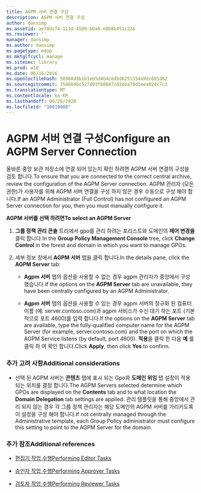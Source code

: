 ```yaml
---
title: AGPM 서버 연결 구성
description: AGPM 서버 연결 구성
author: dansimp
ms.assetid: ae78dc74-111d-4509-b0a6-e8b8b451c22a
ms.reviewer: ''
manager: dansimp
ms.author: dansimp
ms.pagetype: mdop
ms.mktglfcycl: manage
ms.sitesec: library
ms.prod: w10
ms.date: 06/16/2016
ms.openlocfilehash: 50968d8b1b1eb5d464c6dbdb251354a9dc691d62
ms.sourcegitcommit: 354664bc527d93f80687cd2eba70d1eea024c7c3
ms.translationtype: MT
ms.contentlocale: ko-KR
ms.lasthandoff: 06/26/2020
ms.locfileid: "10819008"
---
```

# <span data-ttu-id="d36e1-103">AGPM 서버 연결 구성</span><span class="sxs-lookup"><span data-stu-id="d36e1-103">Configure an AGPM Server Connection</span></span>


<span data-ttu-id="d36e1-104">올바른 중앙 보관 저장소에 연결 되어 있는지 확인 하려면 AGPM 서버 연결의 구성을 검토 합니다.</span><span class="sxs-lookup"><span data-stu-id="d36e1-104">To ensure that you are connected to the correct central archive, review the configuration of the AGPM Server connection.</span></span> <span data-ttu-id="d36e1-105">AGPM 관리자 (모든 권한)가 사용자를 위해 AGPM 서버 연결을 구성 하지 않은 경우 수동으로 구성 해야 합니다.</span><span class="sxs-lookup"><span data-stu-id="d36e1-105">If an AGPM Administrator (Full Control) has not configured an AGPM Server connection for you, then you must manually configure it.</span></span>

**<span data-ttu-id="d36e1-106">AGPM 서버를 선택 하려면</span><span class="sxs-lookup"><span data-stu-id="d36e1-106">To select an AGPM Server</span></span>**

1.  <span data-ttu-id="d36e1-107">**그룹 정책 관리 콘솔** 트리에서 gpo를 관리 하려는 포리스트와 도메인의 **제어 변경을** 클릭 합니다.</span><span class="sxs-lookup"><span data-stu-id="d36e1-107">In the **Group Policy Management Console** tree, click **Change Control** in the forest and domain in which you want to manage GPOs.</span></span>

2.  <span data-ttu-id="d36e1-108">세부 정보 창에서 **AGPM 서버** 탭을 클릭 합니다.</span><span class="sxs-lookup"><span data-stu-id="d36e1-108">In the details pane, click the **AGPM Server** tab:</span></span>

    -   <span data-ttu-id="d36e1-109">**Agpm 서버** 탭의 옵션을 사용할 수 없는 경우 agpm 관리자가 중앙에서 구성 했습니다.</span><span class="sxs-lookup"><span data-stu-id="d36e1-109">If the options on the **AGPM Server** tab are unavailable, they have been centrally configured by an AGPM Administrator.</span></span>

    -   <span data-ttu-id="d36e1-110">**Agpm 서버** 탭의 옵션을 사용할 수 있는 경우 agpm 서버의 정규화 된 컴퓨터 이름 (예: server.contoso.com)과 agpm 서비스가 수신 대기 하는 포트 (기본적으로 포트 4600)를 입력 합니다.</span><span class="sxs-lookup"><span data-stu-id="d36e1-110">If the options on the **AGPM Server** tab are available, type the fully-qualified computer name for the AGPM Server (for example, server.contoso.com) and the port on which the AGPM Service listens (by default, port 4600).</span></span> <span data-ttu-id="d36e1-111">**적용**을 클릭 한 다음 **예** 를 클릭 하 여 확인 합니다.</span><span class="sxs-lookup"><span data-stu-id="d36e1-111">Click **Apply**, then click **Yes** to confirm.</span></span>

### <span data-ttu-id="d36e1-112">추가 고려 사항</span><span class="sxs-lookup"><span data-stu-id="d36e1-112">Additional considerations</span></span>

-   <span data-ttu-id="d36e1-113">선택 된 AGPM 서버는 **콘텐츠** 탭에 표시 되는 Gpo와 **도메인 위임** 탭 설정이 적용 되는 위치를 결정 합니다.</span><span class="sxs-lookup"><span data-stu-id="d36e1-113">The AGPM Servers selected determine which GPOs are displayed on the **Contents** tab and to what location the **Domain Delegation** tab settings are applied.</span></span> <span data-ttu-id="d36e1-114">관리 템플릿을 통해 중앙에서 관리 되지 않는 경우 각 그룹 정책 관리자는 해당 도메인의 AGPM 서버를 가리키도록이 설정을 구성 해야 합니다.</span><span class="sxs-lookup"><span data-stu-id="d36e1-114">If not centrally managed through the Administrative template, each Group Policy administrator must configure this setting to point to the AGPM Server for the domain.</span></span>

### <span data-ttu-id="d36e1-115">추가 참조</span><span class="sxs-lookup"><span data-stu-id="d36e1-115">Additional references</span></span>

-   [<span data-ttu-id="d36e1-116">편집기 작업 수행</span><span class="sxs-lookup"><span data-stu-id="d36e1-116">Performing Editor Tasks</span></span>](performing-editor-tasks-agpm30ops.md)

-   [<span data-ttu-id="d36e1-117">승인자 작업 수행</span><span class="sxs-lookup"><span data-stu-id="d36e1-117">Performing Approver Tasks</span></span>](performing-approver-tasks-agpm30ops.md)

-   [<span data-ttu-id="d36e1-118">검토자 작업 수행</span><span class="sxs-lookup"><span data-stu-id="d36e1-118">Performing Reviewer Tasks</span></span>](performing-reviewer-tasks-agpm30ops.md)

 

 





